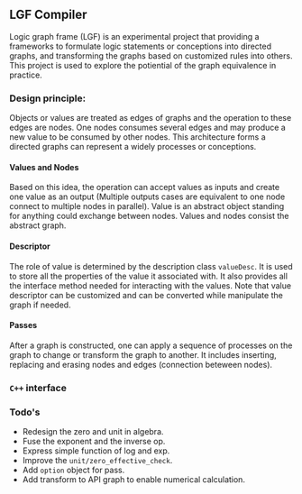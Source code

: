 ## LGF Compiler

Logic graph frame (LGF) is an experimental project that providing a frameworks to formulate logic statements or conceptions into directed graphs, and transforming the graphs based on customized rules into others. This project is used to explore the potiential of the graph equivalence in practice. 

### Design principle:

Objects or values are treated as edges of graphs and the operation to these edges are nodes. One nodes consumes several edges and may produce a new value to be consumed by other nodes. This architecture forms a directed graphs can represent a widely processes or conceptions. 

#### Values and Nodes
Based on this idea, the operation can accept values as inputs and create one value as an output (Multiple outputs cases are equivalent to one node connect to multiple nodes in parallel). Value is an abstract object standing for anything could exchange between nodes.  Values and nodes consist the abstract graph.

#### Descriptor
The role of value is determined by the description class `valueDesc`. It is used to store all the properties of the value it associated with. It also provides all the interface method needed for interacting with the values. Note that value descriptor can be customized and can be converted while manipulate the graph if needed.

#### Passes
After a graph is constructed, one can apply a sequence of processes on the graph to change or transform the graph to another. It includes inserting, replacing and erasing nodes and edges (connection beteween nodes). 

### `C++` interface

### Todo's

* Redesign the zero and unit in algebra.
* Fuse the exponent and the inverse op.
* Express simple function of log and exp.
* Improve the `unit/zero_effective_check`.
* Add `option` object for pass.
* Add transform to API graph to enable numerical calculation.
